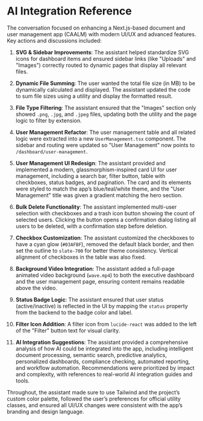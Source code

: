 # AI Integration Reference

The conversation focused on enhancing a Next.js-based document and user management app (CAALM) with modern UI/UX and advanced features. Key actions and discussions included:

1. **SVG & Sidebar Improvements**: The assistant helped standardize SVG icons for dashboard items and ensured sidebar links (like "Uploads" and "Images") correctly routed to dynamic pages that display all relevant files.

2. **Dynamic File Summing**: The user wanted the total file size (in MB) to be dynamically calculated and displayed. The assistant updated the code to sum file sizes using a utility and display the formatted result.

3. **File Type Filtering**: The assistant ensured that the "Images" section only showed `.png`, `.jpg`, and `.jpeg` files, updating both the utility and the page logic to filter by extension.

4. **User Management Refactor**: The user management table and all related logic were extracted into a new `UserManagement.tsx` component. The sidebar and routing were updated so "User Management" now points to `/dashboard/user-management`.

5. **User Management UI Redesign**: The assistant provided and implemented a modern, glassmorphism-inspired card UI for user management, including a search bar, filter button, table with checkboxes, status badges, and pagination. The card and its elements were styled to match the app’s blue/teal/white theme, and the "User Management" title was given a gradient matching the hero section.

6. **Bulk Delete Functionality**: The assistant implemented multi-user selection with checkboxes and a trash icon button showing the count of selected users. Clicking the button opens a confirmation dialog listing all users to be deleted, with a confirmation step before deletion.

7. **Checkbox Customization**: The assistant customized the checkboxes to have a cyan glow (`#03AFBF`), removed the default black border, and then set the outline to `slate-700` for better theme consistency. Vertical alignment of checkboxes in the table was also fixed.

8. **Background Video Integration**: The assistant added a full-page animated video background (`wave.mp4`) to both the executive dashboard and the user management page, ensuring content remains readable above the video.

9. **Status Badge Logic**: The assistant ensured that user status (active/inactive) is reflected in the UI by mapping the `status` property from the backend to the badge color and label.

10. **Filter Icon Addition**: A filter icon from `lucide-react` was added to the left of the "Filter" button text for visual clarity.

11. **AI Integration Suggestions**: The assistant provided a comprehensive analysis of how AI could be integrated into the app, including intelligent document processing, semantic search, predictive analytics, personalized dashboards, compliance checking, automated reporting, and workflow automation. Recommendations were prioritized by impact and complexity, with references to real-world AI integration guides and tools.

Throughout, the assistant made sure to use Tailwind and the project’s custom color palette, followed the user’s preferences for official utility classes, and ensured all UI/UX changes were consistent with the app’s branding and design language.
